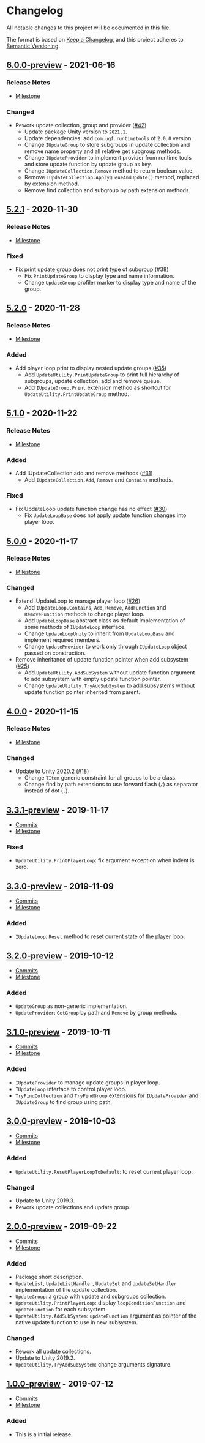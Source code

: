 # Changelog

All notable changes to this project will be documented in this file.

The format is based on [Keep a Changelog](https://keepachangelog.com/en/1.0.0/),
and this project adheres to [Semantic Versioning](https://semver.org/spec/v2.0.0.html).

## [6.0.0-preview](https://github.com/unity-game-framework/ugf-update/releases/tag/6.0.0-preview) - 2021-06-16  

### Release Notes

- [Milestone](https://github.com/unity-game-framework/ugf-update/milestone/13?closed=1)  
    

### Changed

- Rework update collection, group and provider ([#42](https://github.com/unity-game-framework/ugf-update/pull/42))  
    - Update package Unity version to `2021.1`.
    - Update dependencies: add `com.ugf.runtimetools` of `2.0.0` version.
    - Change `IUpdateGroup` to store subgroups in update collection and remove name property and all relative get subgroup methods.
    - Change `IUpdateProvider` to implement provider from runtime tools and store update function by update group as key.
    - Change `IUpdateCollection.Remove` method to return boolean value.
    - Remove `IUpdateCollection.ApplyQueueAndUpdate()` method, replaced by extension method.
    - Remove find collection and subgroup by path extension methods.

## [5.2.1](https://github.com/unity-game-framework/ugf-update/releases/tag/5.2.1) - 2020-11-30  

### Release Notes

- [Milestone](https://github.com/unity-game-framework/ugf-update/milestone/12?closed=1)  
    

### Fixed

- Fix print update group does not print type of subgroup ([#38](https://github.com/unity-game-framework/ugf-update/pull/38))  
    - Fix `PrintUpdateGroup` to display type and name information.
    - Change `UpdateGroup` profiler marker to display type and name of the group.

## [5.2.0](https://github.com/unity-game-framework/ugf-update/releases/tag/5.2.0) - 2020-11-28  

### Release Notes

- [Milestone](https://github.com/unity-game-framework/ugf-update/milestone/11?closed=1)  
    

### Added

- Add player loop print to display nested update groups ([#35](https://github.com/unity-game-framework/ugf-update/pull/35))  
    - Add `UpdateUtility.PrintUpdateGroup` to print full hierarchy of subgroups, update collection, add and remove queue.
    - Add `IUpdateGroup.Print` extension method as shortcut for `UpdateUtility.PrintUpdateGroup` method.

## [5.1.0](https://github.com/unity-game-framework/ugf-update/releases/tag/5.1.0) - 2020-11-22  

### Release Notes

- [Milestone](https://github.com/unity-game-framework/ugf-update/milestone/10?closed=1)  
    

### Added

- Add IUpdateCollection add and remove methods ([#31](https://github.com/unity-game-framework/ugf-update/pull/31))  
    - Add `IUpdateCollection.Add`, `Remove` and `Contains` methods.

### Fixed

- Fix UpdateLoop update function change has no effect ([#30](https://github.com/unity-game-framework/ugf-update/pull/30))  
    - Fix `UpdateLoopBase` does not apply update function changes into player loop.

## [5.0.0](https://github.com/unity-game-framework/ugf-update/releases/tag/5.0.0) - 2020-11-17  

### Release Notes

- [Milestone](https://github.com/unity-game-framework/ugf-update/milestone/9?closed=1)  
    

### Changed

- Extend IUpdateLoop to manage player loop ([#26](https://github.com/unity-game-framework/ugf-update/pull/26))  
    - Add `IUpdateLoop.Contains`, `Add`, `Remove`, `AddFunction` and `RemoveFunction` methods to change player loop.
    - Add `UpdateLoopBase` abstract class as default implementation of some methods of `IUpdateLoop` interface.
    - Change `UpdateLoopUnity` to inherit from `UpdateLoopBase` and implement required members.
    - Change `UpdateProvider` to work only through `IUpdateLoop` object passed on construction.
- Remove inheritance of update function pointer when add subsystem ([#25](https://github.com/unity-game-framework/ugf-update/pull/25))  
    - Add `UpdateUtility.AddSubSystem` without update function argument to add subsystem with empty update function pointer.
    - Change `UpdateUtility.TryAddSubSystem` to add subsystems without update function pointer inherited from parent.

## [4.0.0](https://github.com/unity-game-framework/ugf-update/releases/tag/4.0.0) - 2020-11-15  

### Release Notes

- [Milestone](https://github.com/unity-game-framework/ugf-update/milestone/8?closed=1)  
    

### Changed

- Update to Unity 2020.2 ([#18](https://github.com/unity-game-framework/ugf-update/pull/18))  
    - Change `TItem` generic constraint for all groups to be a class.
    - Change find by path extensions to use forward flash (`/`) as separator instead of dot (`.`).

## [3.3.1-preview](https://github.com/unity-game-framework/ugf-update/releases/tag/3.3.1-preview) - 2019-11-17  

- [Commits](https://github.com/unity-game-framework/ugf-update/compare/3.3.0-preview...3.3.1-preview)
- [Milestone](https://github.com/unity-game-framework/ugf-update/milestone/7?closed=1)

### Fixed
- `UpdateUtility.PrintPlayerLoop`: fix argument exception when indent is zero.

## [3.3.0-preview](https://github.com/unity-game-framework/ugf-update/releases/tag/3.3.0-preview) - 2019-11-09  

- [Commits](https://github.com/unity-game-framework/ugf-update/compare/3.2.0-preview...3.3.0-preview)
- [Milestone](https://github.com/unity-game-framework/ugf-update/milestone/6?closed=1)

### Added
- `IUpdateLoop`: `Reset` method to reset current state of the player loop.

## [3.2.0-preview](https://github.com/unity-game-framework/ugf-update/releases/tag/3.2.0-preview) - 2019-10-12  

- [Commits](https://github.com/unity-game-framework/ugf-update/compare/3.1.0-preview...3.2.0-preview)
- [Milestone](https://github.com/unity-game-framework/ugf-update/milestone/5?closed=1)

### Added
- `UpdateGroup` as non-generic implementation.
- `UpdateProvider`: `GetGroup` by path and `Remove` by group methods.

## [3.1.0-preview](https://github.com/unity-game-framework/ugf-update/releases/tag/3.1.0-preview) - 2019-10-11  

- [Commits](https://github.com/unity-game-framework/ugf-update/compare/3.0.0-preview...3.1.0-preview)
- [Milestone](https://github.com/unity-game-framework/ugf-update/milestone/4?closed=1)

### Added
- `IUpdateProvider` to manage update groups in player loop.
- `IUpdateLoop` interface to control player loop.
- `TryFindCollection` and `TryFindGroup` extensions for `IUpdateProvider` and `IUpdateGroup` to find group using path.

## [3.0.0-preview](https://github.com/unity-game-framework/ugf-update/releases/tag/3.0.0-preview) - 2019-10-03  

- [Commits](https://github.com/unity-game-framework/ugf-update/compare/2.0.0-preview...3.0.0-preview)
- [Milestone](https://github.com/unity-game-framework/ugf-update/milestone/3?closed=1)

### Added
- `UpdateUtility.ResetPlayerLoopToDefault`: to reset current player loop.

### Changed
- Update to Unity 2019.3.
- Rework update collections and update group.

## [2.0.0-preview](https://github.com/unity-game-framework/ugf-update/releases/tag/2.0.0-preview) - 2019-09-22  

- [Commits](https://github.com/unity-game-framework/ugf-update/compare/1.0.0-preview...2.0.0-preview)
- [Milestone](https://github.com/unity-game-framework/ugf-update/milestone/2?closed=1)

### Added
- Package short description.
- `UpdateList`, `UpdateListHandler`, `UpdateSet` and `UpdateSetHandler` implementation of the update collection.
- `UpdateGroup`: a group with update and subgroups collection.
- `UpdateUtility.PrintPlayerLoop`: display `loopConditionFunction` and `updateFunction` for each subsystem.
- `UpdateUtility.AddSubSystem`: `updateFunction` argument as pointer of the native update function to use in new subsystem. 

### Changed
- Rework all update collections.
- Update to Unity 2019.2.
- `UpdateUtility.TryAddSubSystem`: change arguments signature.

## [1.0.0-preview](https://github.com/unity-game-framework/ugf-update/releases/tag/1.0.0-preview) - 2019-07-12  

- [Commits](https://github.com/unity-game-framework/ugf-update/compare/a5288f5...1.0.0-preview)
- [Milestone](https://github.com/unity-game-framework/ugf-update/milestone/1?closed=1)

### Added
- This is a initial release.


